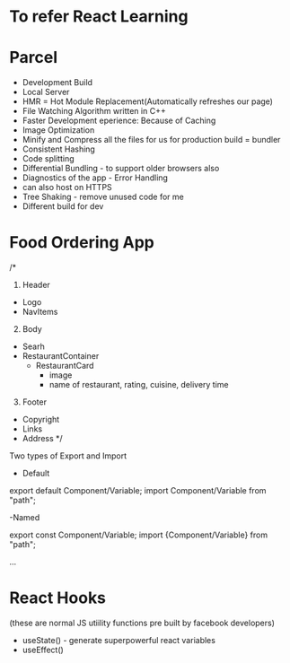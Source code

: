 # To refer React Learning 

# Parcel
- Development Build
- Local Server
- HMR = Hot Module Replacement(Automatically refreshes our page)
- File Watching Algorithm written in C++
- Faster Development eperience: Because of Caching 
- Image Optimization
- Minify and Compress all the files for us for production build = bundler
- Consistent Hashing
- Code splitting
- Differential Bundling - to support older browsers also
- Diagnostics of the app - Error Handling
- can also host on HTTPS
- Tree Shaking - remove unused code for me
- Different build for dev

# Food Ordering App

/*
1. Header
 - Logo
 - NavItems
2. Body
 - Searh
 - RestaurantContainer
   - RestaurantCard
      - image
      - name of restaurant, rating, cuisine, delivery time
3. Footer
 - Copyright
 - Links
 - Address
*/

Two types of Export and Import
- Default

export default Component/Variable;
import Component/Variable from "path";

-Named

export const Component/Variable;
import {Component/Variable} from "path";


...
# React Hooks
 (these are normal JS utiility functions pre built by facebook developers)
 - useState() - generate superpowerful react variables
 - useEffect()

